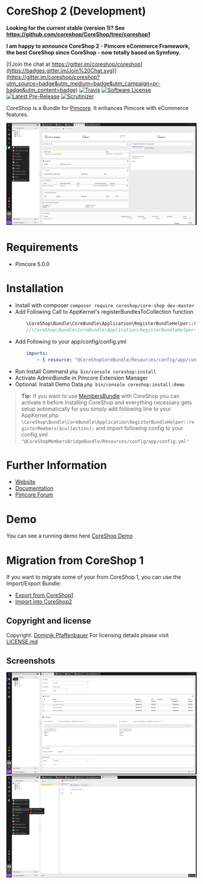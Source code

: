 # CoreShop 2 (Development)

**Looking for the current stable (version 1)?
See https://github.com/coreshop/CoreShop/tree/coreshop1**

**I am happy to announce CoreShop 2 - Pimcore eCommerce Framework, the best CoreShop since CoreShop - now totally based on Symfony.**

[![Join the chat at https://gitter.im/coreshop/coreshop](https://badges.gitter.im/Join%20Chat.svg)](https://gitter.im/coreshop/coreshop?utm_source=badge&utm_medium=badge&utm_campaign=pr-badge&utm_content=badge)
[![Travis](https://img.shields.io/travis/coreshop/CoreShop.svg)]()
[![Software License](https://img.shields.io/badge/license-GPLv3-brightgreen.svg?style=flat)](LICENSE.md)
[![Latest Pre-Release](https://img.shields.io/packagist/vpre/coreshop/core-shop.svg)]()
[![Scrutinizer](https://img.shields.io/scrutinizer/g/coreshop/coreshop.svg)]()

CoreShop is a Bundle for [Pimcore](http://www.pimcore.org). It enhances Pimcore with eCommerce features.

![CoreShop Interface](docs/img/screenshot5.png)

# Requirements
* Pimcore 5.0.0

# Installation
 - Install with composer ```composer require coreshop/core-shop dev-master```
 - Add Following Call to AppKernel's registerBundlesToCollection function
    ```php
        \CoreShop\Bundle\CoreBundle\Application\RegisterBundleHelper::registerBundles($collection);
        //\CoreShop\Bundle\CoreBundle\Application\RegisterBundleHelper::registerMembers($collection); //TIP: If you want to use Members, add this line
    ```
 - Add Following to your app/config/config.yml
    ```yml
        imports:
            - { resource: "@CoreShopCoreBundle/Resources/config/app/config.yml" }
    ```
 - Run Install Command
    ```php bin/console coreshop:install```
 - Activate AdminBundle in Pimcore Extension Manager
 - Optional: Install Demo Data ```php bin/console coreshop:install:demo```


> **Tip:** If you want to use [MembersBundle](https://github.com/dachcom-digital/pimcore-members) with CoreShop
> you can activate it before installing CoreShop and everything necessary gets setup automatically for you
> simply add following line to your AppKernel.php ```\CoreShop\Bundle\CoreBundle\Application\RegisterBundleHelper::registerMembers($collection);```
> and import following config to your config.yml
> ```"@CoreShopMembersBridgeBundle/Resources/config/app/config.yml"```

# Further Information
 - [Website](https://www.coreshop.org)
 - [Documentation](https://www.coreshop.org/docs/latest)
 - [Pimcore Forum](https://talk.pimcore.org)

# Demo
You can see a running demo here [CoreShop Demo](https://demo2.coreshop.org)

# Migration from CoreShop 1
If you want to migrate some of your from CoreShop 1, you can use the Import/Export Bundle:
 - [Export from CoreShop1](https://github.com/coreshop/CoreShopExport)
 - [Import into CoreShop2](https://github.com/coreshop/ImportBundle)

## Copyright and license 
Copyright: [Dominik Pfaffenbauer](https://www.pfaffenbauer.at)
For licensing details please visit [LICENSE.md](LICENSE.md) 

## Screenshots
![CoreShop Interface](docs/img/screenshot5-2.png)
![CoreShop Interface](docs/img/screenshot5-3.png)
